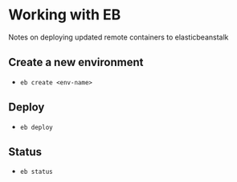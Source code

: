 # Working with EB

Notes on deploying updated remote containers to elasticbeanstalk

## Create a new environment

* `eb create <env-name>`

## Deploy

* `eb deploy`

## Status

* `eb status`